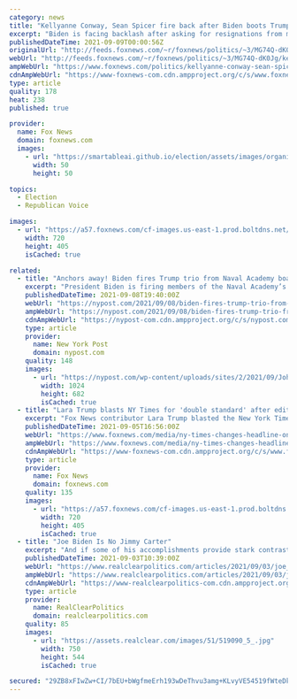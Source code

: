 ```yaml
---
category: news
title: "Kellyanne Conway, Sean Spicer fire back after Biden boots Trump appointees from military panels"
excerpt: "Biden is facing backlash after asking for resignations from multiple members of military academies’"
publishedDateTime: 2021-09-09T00:00:56Z
originalUrl: "http://feeds.foxnews.com/~r/foxnews/politics/~3/MG74Q-dK0Jg/kellyanne-conway-sean-spicer-biden-trump-appointees-military-panels"
webUrl: "http://feeds.foxnews.com/~r/foxnews/politics/~3/MG74Q-dK0Jg/kellyanne-conway-sean-spicer-biden-trump-appointees-military-panels"
ampWebUrl: "https://www.foxnews.com/politics/kellyanne-conway-sean-spicer-biden-trump-appointees-military-panels.amp"
cdnAmpWebUrl: "https://www-foxnews-com.cdn.ampproject.org/c/s/www.foxnews.com/politics/kellyanne-conway-sean-spicer-biden-trump-appointees-military-panels.amp"
type: article
quality: 178
heat: 238
published: true

provider:
  name: Fox News
  domain: foxnews.com
  images:
    - url: "https://smartableai.github.io/election/assets/images/organizations/foxnews.com-50x50.jpg"
      width: 50
      height: 50

topics:
  - Election
  - Republican Voice

images:
  - url: "https://a57.foxnews.com/cf-images.us-east-1.prod.boltdns.net/v1/static/694940094001/cc1c997f-286e-4d8c-98db-ad4a6622ad97/d28953bc-1942-4bbb-a47c-9ec8248ffb03/1280x720/match/720/405/image.jpg?ve=1&tl=1"
    width: 720
    height: 405
    isCached: true

related:
  - title: "Anchors away! Biden fires Trump trio from Naval Academy board, drawing ire"
    excerpt: "President Biden is firing members of the Naval Academy’s board of visitors who were appointed by former President Donald Trump."
    publishedDateTime: 2021-09-08T19:40:00Z
    webUrl: "https://nypost.com/2021/09/08/biden-fires-trump-trio-from-naval-academy-board/"
    ampWebUrl: "https://nypost.com/2021/09/08/biden-fires-trump-trio-from-naval-academy-board/amp/"
    cdnAmpWebUrl: "https://nypost-com.cdn.ampproject.org/c/s/nypost.com/2021/09/08/biden-fires-trump-trio-from-naval-academy-board/amp/"
    type: article
    provider:
      name: New York Post
      domain: nypost.com
    quality: 148
    images:
      - url: "https://nypost.com/wp-content/uploads/sites/2/2021/09/John-p-coale.jpg?quality=90&strip=all&w=1024"
        width: 1024
        height: 682
        isCached: true
  - title: "Lara Trump blasts NY Times for 'double standard' after editing headline about Biden and his son Beau"
    excerpt: "Fox News contributor Lara Trump blasted the New York Times for softening a headline initially critical of President Biden for talking about his late son Beau when meeting with the families of troops killed in Afghanistan,"
    publishedDateTime: 2021-09-05T16:56:00Z
    webUrl: "https://www.foxnews.com/media/ny-times-changes-headline-on-beau-biden"
    ampWebUrl: "https://www.foxnews.com/media/ny-times-changes-headline-on-beau-biden.amp"
    cdnAmpWebUrl: "https://www-foxnews-com.cdn.ampproject.org/c/s/www.foxnews.com/media/ny-times-changes-headline-on-beau-biden.amp"
    type: article
    provider:
      name: Fox News
      domain: foxnews.com
    quality: 135
    images:
      - url: "https://a57.foxnews.com/cf-images.us-east-1.prod.boltdns.net/v1/static/694940094001/ab16235e-7cf3-40a3-9bf0-2d3f23ea92cd/0630e86d-55f3-4867-8638-47312e235d26/1280x720/match/720/405/image.jpg?ve=1&tl=1"
        width: 720
        height: 405
        isCached: true
  - title: "Joe Biden Is No Jimmy Carter"
    excerpt: "And if some of his accomplishments provide stark contrasts with his only-18-years-younger successor President Joe Biden, well, draw your own conclusions. I start off by noting that Carter came to the presidency with almost no relevant experience."
    publishedDateTime: 2021-09-03T10:39:00Z
    webUrl: "https://www.realclearpolitics.com/articles/2021/09/03/joe_biden_is_no_jimmy_carter_146353.html"
    ampWebUrl: "https://www.realclearpolitics.com/articles/2021/09/03/joe_biden_is_no_jimmy_carter_146353.amp.html"
    cdnAmpWebUrl: "https://www-realclearpolitics-com.cdn.ampproject.org/c/s/www.realclearpolitics.com/articles/2021/09/03/joe_biden_is_no_jimmy_carter_146353.amp.html"
    type: article
    provider:
      name: RealClearPolitics
      domain: realclearpolitics.com
    quality: 85
    images:
      - url: "https://assets.realclear.com/images/51/519090_5_.jpg"
        width: 750
        height: 544
        isCached: true

secured: "29ZB8xFIwZw+CI/7bEU+bWgfmeErh193wDeThvu3amg+KLvyVE54519fWteDkDpPW3LIRkklFIVBDy041ZS87QW++XyCDOn+QS+MtQnE29oIQs1ogf8gU5M/WHN8EdBdn44wfUJL3ramIH74cfUYZK7sBYOcyXaHZIs5oi0paYXh/154XOP65lngrvhDOUDGZ5LxjB0m0lu3Qtt97UzBDMT0D6Z16+05h+RpD7tZ1VhSoiKPntN9M7QQovX9aOoj55oyaeOrxNvGWiUc5DLqTN5qc63khUFxeXyNqNs0aXvuNAZHEooHO/oduRa9TzprPpxSHDHdlF6664oXkBCG9y2emsSgM3hJnikJT/DHY2M=;LOUOnfqeOo0KvxKEhkwnRA=="
---
```


